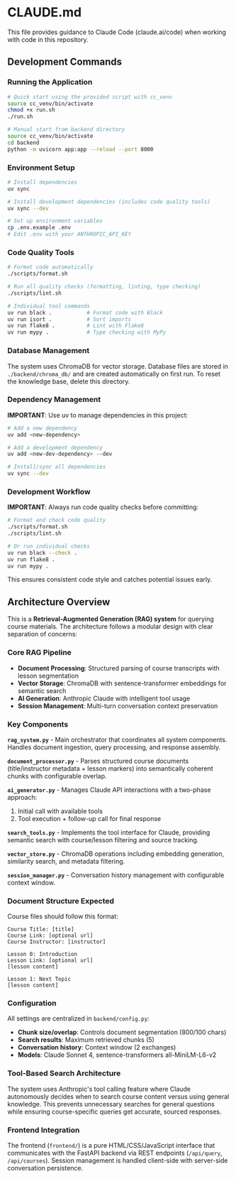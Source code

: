 # CLAUDE.md

This file provides guidance to Claude Code (claude.ai/code) when working with code in this repository.

## Development Commands

### Running the Application
```bash
# Quick start using the provided script with cc_venv
source cc_venv/bin/activate
chmod +x run.sh
./run.sh

# Manual start from backend directory
source cc_venv/bin/activate
cd backend
python -m uvicorn app:app --reload --port 8000
```

### Environment Setup
```bash
# Install dependencies
uv sync

# Install development dependencies (includes code quality tools)
uv sync --dev

# Set up environment variables
cp .env.example .env
# Edit .env with your ANTHROPIC_API_KEY
```

### Code Quality Tools
```bash
# Format code automatically
./scripts/format.sh

# Run all quality checks (formatting, linting, type checking)
./scripts/lint.sh

# Individual tool commands
uv run black .           # Format code with Black
uv run isort .           # Sort imports
uv run flake8 .          # Lint with Flake8
uv run mypy .            # Type checking with MyPy
```

### Database Management
The system uses ChromaDB for vector storage. Database files are stored in `./backend/chroma_db/` and are created automatically on first run. To reset the knowledge base, delete this directory.

### Dependency Management
**IMPORTANT**: Use uv to manage dependencies in this project:

```bash
# Add a new dependency
uv add <new-dependency>

# Add a development dependency
uv add <new-dev-dependency> --dev

# Install/sync all dependencies
uv sync --dev
```

### Development Workflow
**IMPORTANT**: Always run code quality checks before committing:

```bash
# Format and check code quality
./scripts/format.sh
./scripts/lint.sh

# Or run individual checks
uv run black --check .
uv run flake8 .
uv run mypy .
```

This ensures consistent code style and catches potential issues early.

## Architecture Overview

This is a **Retrieval-Augmented Generation (RAG) system** for querying course materials. The architecture follows a modular design with clear separation of concerns:

### Core RAG Pipeline
- **Document Processing**: Structured parsing of course transcripts with lesson segmentation
- **Vector Storage**: ChromaDB with sentence-transformer embeddings for semantic search  
- **AI Generation**: Anthropic Claude with intelligent tool usage
- **Session Management**: Multi-turn conversation context preservation

### Key Components

**`rag_system.py`** - Main orchestrator that coordinates all system components. Handles document ingestion, query processing, and response assembly.

**`document_processor.py`** - Parses structured course documents (title/instructor metadata + lesson markers) into semantically coherent chunks with configurable overlap.

**`ai_generator.py`** - Manages Claude API interactions with a two-phase approach:
1. Initial call with available tools 
2. Tool execution + follow-up call for final response

**`search_tools.py`** - Implements the tool interface for Claude, providing semantic search with course/lesson filtering and source tracking.

**`vector_store.py`** - ChromaDB operations including embedding generation, similarity search, and metadata filtering.

**`session_manager.py`** - Conversation history management with configurable context window.

### Document Structure Expected
Course files should follow this format:
```
Course Title: [title]
Course Link: [optional url]  
Course Instructor: [instructor]

Lesson 0: Introduction
Lesson Link: [optional url]
[lesson content]

Lesson 1: Next Topic
[lesson content]
```

### Configuration
All settings are centralized in `backend/config.py`:
- **Chunk size/overlap**: Controls document segmentation (800/100 chars)
- **Search results**: Maximum retrieved chunks (5)
- **Conversation history**: Context window (2 exchanges)
- **Models**: Claude Sonnet 4, sentence-transformers all-MiniLM-L6-v2

### Tool-Based Search Architecture
The system uses Anthropic's tool calling feature where Claude autonomously decides when to search course content versus using general knowledge. This prevents unnecessary searches for general questions while ensuring course-specific queries get accurate, sourced responses.

### Frontend Integration
The frontend (`frontend/`) is a pure HTML/CSS/JavaScript interface that communicates with the FastAPI backend via REST endpoints (`/api/query`, `/api/courses`). Session management is handled client-side with server-side conversation persistence.